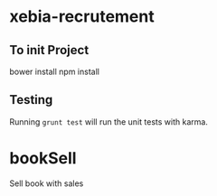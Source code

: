 
# xebia-recrutement


## To init Project

bower install
npm install

## Testing

Running `grunt test` will run the unit tests with karma.
# bookSell
Sell book with sales

